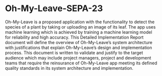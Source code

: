 # Oh-My-Leave-SEPA-23
Oh-My-Leave is a proposed application with the functionality to detect the species of a plant by taking or uploading an image of its leaf. The app uses machine learning which is achieved by training a machine learning model for reliability and high accuracy. This Detailed Implementation Report document will define the overview of Oh-My-Leave’s system architecture with justifications that explain Oh-My-Leave’s design and implementation process. This document is written to validate and justify to the target audience which may include project managers, project and development teams that require the reinsurance of Oh-My-Leave app meeting its defined quality standards in its system architecture and implementation.
